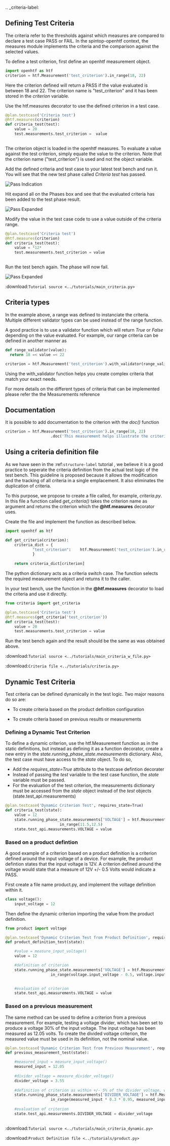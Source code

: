
.. _criteria-label:

## Defining Test Criteria

The criteria refer to the thresholds against which measures are compared to declare a test case PASS or FAIL. In the spintop-openhtf context, the measures module implements the criteria and the comparison against the selected values.

To define a test criterion, first define an openhtf measurement object. 

```python
import openhtf as htf
criterion = htf.Measurement('test_criterion').in_range(18, 22)
```

Here the criterion defined will return a PASS if the value evaluated is between 18 and 22. The criterion name is "test_criterion" and it has been stored in the *criterion* variable.

Use the htf.measures decorator to use the defined criterion in a test case. 

```python
@plan.testcase('Criteria test')
@htf.measures(criterion)
def criteria_test(test): 
    value = 20
    test.measurements.test_criterion = 	value	
    
```

The criterion object is loaded in the openhtf measures. To evaluate a value against the test criterion, simply equate the value to the criterion. Note that the criterion name ("test_criterion") is used and not the object variable. 


Add the defined criteria and test case to your latest test bench and run it. You will see that the new test phase called *Criteria test* has passed. 

 ![Pass Indication](img/criteria-pass.png)

Hit expand all on the Phases box and see that the evaluated criteria has been added to the test phase result. 

 ![Pass Expanded](img/criteria-pass-expanded.png)

Modify the value in the test case code to use a value outside of the criteria range.
```python
@plan.testcase('Criteria test')
@htf.measures(criterion)
def criteria_test(test): 
    value = *12*
    test.measurements.test_criterion = value	
    
```

Run the test bench again. The phase will now fail. 

 ![Pass Expanded](img/criteria-fail-expanded.png)


:download:`Tutorial source <../tutorials/main_criteria.py>`


## Criteria types

In the example above, a range was defined to instanciate the criteria. Multiple different validator types can be used instead of the range function.

A good practice is to use a validator function which will return *True* or *False* depending on the value evaluated. For example, our range criteria can be defined in another manner as

```python
def range_validator(value):
  return 18 =< value =< 22

criterion = htf.Measurement('test_criterion').with_validator(range_validator)
```

Using the with_validator function helps you create complex criteria that match your exact needs.

For more details on the different types of criteria that can be implemented please refer the the Measurements reference

## Documentation

It is possible to add documentation to the criterion with the *doc()* function

```python
criterion = htf.Measurement('test_criterion').in_range(18, 22)
                    .doc('This measurement helps illustrate the criteria usage in spintop-openhtf')
```

## Using a criteria definition file

As we have seen in the :ref:`structure-label` tutorial , we believe it is a good practice to seperate the criteria definition from the actual test logic of the test bench. This guideline is proposed because it allows the modification and the tracking of all criteria in a single emplacement. It also eliminates the duplication of criteria. 

To this purpose, we propose to create a file called, for example, *criteria.py*. In this file a function called *get_criteria()* takes the criterion name as argument and returns the criterion which the **@htf.measures** decorator uses. 

Create the file and implement the function as described below.

```python
import openhtf as htf

def get_criteria(criterion):
	criteria_dict = {
			"test_criterion":    htf.Measurement('test_criterion').in_range(18,22)
			}
     
	return criteria_dict[criterion]

```

The python dictionary acts as a criteria switch case. The function selects the required measurement object and returns it to the caller.

In your test bench, use the function in the **@htf.measures** decorator to load the criteria and use it directly.

```python
from criteria import get_criteria

@plan.testcase('Criteria test')
@htf.measures(get_criteria('test_criterion'))
def criteria_test(test): 
    value = 20
    test.measurements.test_criterion = value	
```    

Run the test bench again and the result should be the same as was obtained above.

:download:`Tutorial source <../tutorials/main_criteria_w_file.py>`

:download:`Criteria file <../tutorials/criteria.py>`


## Dynamic Test Criteria

Test criteria can be defined dynamically in the test logic. Two major reasons do so are:

- To create criteria based on the product definition configuration

- To create criteria based on previous results or measurements

### Defining a Dynamic Test Criterion

To define a dynamic criterion, use the htf.Measurement function as in the static definitions, but instead as defining it as a function decorator, create a new entry in the *state.running_phase_state.measurements* dictionary. Also, the test case must have access to the *state* object. To do so, 

- Add the *requires_state=True* attribute to the testcase defintion decorater
- Instead of passing the *test* variable to the test case function, the *state* variable must be passed.
- For the evaluation of the test criterion, the measurements dictionary must be accessed from the *state* object instead of the *test* objects (state.test_api.measurements)


```python
@plan.testcase('Dynamic Criterion Test', requires_state=True)
def criteria_test(state):
    value = 12
    state.running_phase_state.measurements['VOLTAGE'] = htf.Measurement('VOLTAGE').
                        in_range(11.5,12.5)
    state.test_api.measurements.VOLTAGE = value
```    

### Based on a product defintion

A good example of a criterion based on a product definition is a criterion defined around the input voltage of a device. For example, the product defintion states that the input voltage is 12V. A criterion defined around the voltage would state that a measure of 12V +/- 0.5 Volts would indicate a PASS. 

First create a file name product.py, and implement the voltage definition within it.

```python
class voltage():
    input_voltage = 12

```    

Then define the dynamic criterion importing the value from the product definition.

```python
from product import voltage

@plan.testcase('Dynamic Criterion Test from Product Definition', requires_state=True)
def product_definition_test(state):

    #value = measure_input_voltage()
    value = 12

    #definition of criterion
    state.running_phase_state.measurements['VOLTAGE'] = htf.Measurement('VOLTAGE').
                    in_range(voltage.input_voltage - 0.5, voltage.input_voltage + 0.5)

                    
    #evaluation of criterion
    state.test_api.measurements.VOLTAGE = value	
```    

### Based on a previous measurement

The same method can be used to define a criterion from a previous measurement. For example, testing a voltage divider, which has been set to produce a voltage 30% of the input voltage. The input voltage has been measured as 12.05 volts. To create the divided voltage criterion, the measured value must be used in its definition, not the nominal value.

```python
@plan.testcase('Dynamic Criterion Test from Previous Measurement', requires_state=True)
def previous_measurement_test(state):

    #measured_input = measure_input_voltage()
    measured_input = 12.05 
    
    #divider_voltage = measure_divider_voltage()
    divider_voltage = 3.55
    
    #definition of criterion as within +/- 5% of the divider voltage, which is 30% on the measured input
    state.running_phase_state.measurements['DIVIDER_VOLTAGE'] = htf.Measurement('DIVIDER_VOLTAGE').
                    in_range(measured_input * 0.3 * 0.95, measured_input * 0.3 * 1.05)
    
    #evaluation of criterion
    state.test_api.measurements.DIVIDER_VOLTAGE = divider_voltage	
    	
```    


:download:`Tutorial source <../tutorials/main_criteria_dynamic.py>`

:download:`Product Definition file <../tutorials/product.py>`